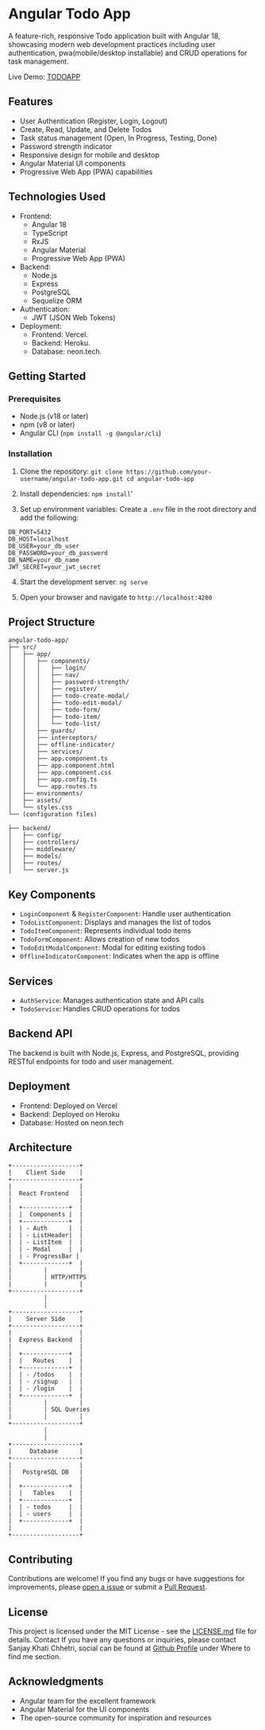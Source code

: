 # Angular Todo App

A feature-rich, responsive Todo application built with Angular 18, showcasing modern web development practices including user authentication, pwa(mobile/desktop installable) and CRUD operations for task management.

Live Demo: [TODOAPP](https://angular-todo-app-six.vercel.app/)

## Features

- User Authentication (Register, Login, Logout)
- Create, Read, Update, and Delete Todos
- Task status management (Open, In Progress, Testing, Done)
- Password strength indicator
- Responsive design for mobile and desktop
- Angular Material UI components
- Progressive Web App (PWA) capabilities

## Technologies Used

- Frontend:
  - Angular 18
  - TypeScript
  - RxJS
  - Angular Material
  - Progressive Web App (PWA)
- Backend:
  - Node.js
  - Express
  - PostgreSQL
  - Sequelize ORM
- Authentication:
  - JWT (JSON Web Tokens)
- Deployment:
  - Frontend: Vercel.
  - Backend: Heroku.
  - Database: neon.tech.

## Getting Started

### Prerequisites

- Node.js (v18 or later)
- npm (v8 or later)
- Angular CLI (`npm install -g @angular/cli`)

### Installation

1. Clone the repository: `git clone https://github.com/your-username/angular-todo-app.git
cd angular-todo-app`

2. Install dependencies: `npm install`'

3. Set up environment variables:
   Create a `.env` file in the root directory and add the following:

```env
DB_PORT=5432
DB_HOST=localhost
DB_USER=your_db_user
DB_PASSWORD=your_db_password
DB_NAME=your_db_name
JWT_SECRET=your_jwt_secret
```

4. Start the development server: `ng serve`

5. Open your browser and navigate to `http://localhost:4200`

## Project Structure

```
angular-todo-app/
├── src/
│   ├── app/
│   │   ├── components/
│   │   │   ├── login/
│   │   │   ├── nav/
│   │   │   ├── password-strength/
│   │   │   ├── register/
│   │   │   ├── todo-create-modal/
│   │   │   ├── todo-edit-modal/
│   │   │   ├── todo-form/
│   │   │   ├── todo-item/
│   │   │   └── todo-list/
│   │   ├── guards/
│   │   ├── interceptors/
│   │   ├── offline-indicator/
│   │   ├── services/
│   │   ├── app.component.ts
│   │   ├── app.component.html
│   │   ├── app.component.css
│   │   ├── app.config.ts
│   │   └── app.routes.ts
│   ├── environments/
│   ├── assets/
│   └── styles.css
└── (configuration files)

├── backend/
│   ├── config/
│   ├── controllers/
│   ├── middleware/
│   ├── models/
│   ├── routes/
│   └── server.js
```

## Key Components

- `LoginComponent` & `RegisterComponent`: Handle user authentication
- `TodoListComponent`: Displays and manages the list of todos
- `TodoItemComponent`: Represents individual todo items
- `TodoFormComponent`: Allows creation of new todos
- `TodoEditModalComponent`: Modal for editing existing todos
- `OfflineIndicatorComponent`: Indicates when the app is offline

## Services

- `AuthService`: Manages authentication state and API calls
- `TodoService`: Handles CRUD operations for todos

## Backend API

The backend is built with Node.js, Express, and PostgreSQL, providing RESTful endpoints for todo and user management.

## Deployment

- Frontend: Deployed on Vercel
- Backend: Deployed on Heroku
- Database: Hosted on neon.tech

## Architecture

```
+-------------------+
|    Client Side    |
+-------------------+
|                   |
|  React Frontend   |
|                   |
|  +-------------+  |
|  |  Components |  |
|  +-------------+  |
|  | - Auth      |  |
|  | - ListHeader|  |
|  | - ListItem  |  |
|  | - Modal     |  |
|  | - ProgressBar |
|  +-------------+  |
|         |         |
|         | HTTP/HTTPS
|         |         |
+-------------------+
          |
          |
+-------------------+
|    Server Side    |
+-------------------+
|                   |
|  Express Backend  |
|                   |
|  +-------------+  |
|  |   Routes    |  |
|  +-------------+  |
|  | - /todos    |  |
|  | - /signup   |  |
|  | - /login    |  |
|  +-------------+  |
|         |         |
|         | SQL Queries
|         |         |
+-------------------+
          |
          |
+-------------------+
|     Database      |
+-------------------+
|                   |
|   PostgreSQL DB   |
|                   |
|  +-------------+  |
|  |   Tables    |  |
|  +-------------+  |
|  | - todos     |  |
|  | - users     |  |
|  +-------------+  |
|                   |
+-------------------+
```

## Contributing

Contributions are welcome! If you find any bugs or have suggestions for improvements, please [open a issue](https://github.com/SanjayKhatiChhetri/angularTodoApp/issues) or submit a [Pull Request](https://github.com/SanjayKhatiChhetri/angularTodoApp/pulls).

## License

This project is licensed under the MIT License - see the [LICENSE.md](https://github.com/SanjayKhatiChhetri/angularTodoApp/blob/main/LICENSE) file for details. Contact If you have any questions or inquiries, please contact Sanjay Khati Chhetri, social can be found at [Github Profile](https://github.com/SanjayKhatiChhetri) under Where to find me section.

## Acknowledgments

- Angular team for the excellent framework
- Angular Material for the UI components
- The open-source community for inspiration and resources
